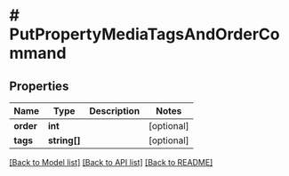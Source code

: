 # # PutPropertyMediaTagsAndOrderCommand

## Properties

Name | Type | Description | Notes
------------ | ------------- | ------------- | -------------
**order** | **int** |  | [optional]
**tags** | **string[]** |  | [optional]

[[Back to Model list]](../../README.md#models) [[Back to API list]](../../README.md#endpoints) [[Back to README]](../../README.md)
